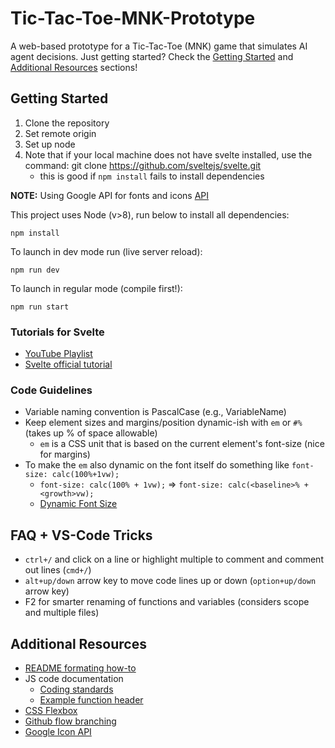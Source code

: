 # Tic-Tac-Toe-MNK-Prototype
A web-based prototype for a Tic-Tac-Toe (MNK) game that simulates AI agent decisions. Just getting started? Check the [Getting Started](https://github.com/FAM-CS/Tic-Tac-Toe-MNK-Prototype#getting-started) and [Additional Resources](https://github.com/FAM-CS/Tic-Tac-Toe-MNK-Prototype#additional-resources) sections!

## Getting Started
1. Clone the repository
2. Set remote origin
3. Set up node
4. Note that if your local machine does not have svelte installed, use the command: git clone https://github.com/sveltejs/svelte.git
   + this is good if `npm install` fails to install dependencies

**NOTE:** Using Google API for fonts and icons [API](https://fonts.google.com/?icon.style=Rounded&icon.platform=web)

This project uses Node (v>8), run below to install all dependencies:
```
npm install
```

To launch in dev mode run (live server reload):
```
npm run dev
```
To launch in regular mode (compile first!):
```
npm run start
```

### Tutorials for Svelte
+ [YouTube Playlist](https://www.youtube.com/playlist?list=PL4cUxeGkcC9hlbrVO_2QFVqVPhlZmz7tO)
+ [Svelte official tutorial](https://svelte.dev/tutorial/basics)

### Code Guidelines
+ Variable naming convention is PascalCase (e.g., VariableName)
+ Keep element sizes and margins/position dynamic-ish with `em` or `#%` (takes up % of space allowable)
    + `em` is a CSS unit that is based on the current element's font-size (nice for margins)
+ To make the `em` also dynamic on the font itself do something like `font-size: calc(100%+1vw);`
    + `font-size: calc(100% + 1vw);` => `font-size: calc(<baseline>% + <growth>vw);`
    + [Dynamic Font Size](https://stackoverflow.com/questions/14431411/pure-css-to-make-font-size-responsive-based-on-dynamic-amount-of-characters)

## FAQ + VS-Code Tricks
+ `ctrl+/` and click on a line or highlight multiple to comment and comment out lines (`cmd+/`)
+ `alt+up/down` arrow key to move code lines up or down (`option+up/down` arrow key)
+ F2 for smarter renaming of functions and variables (considers scope and multiple files)

## Additional Resources
+ [README formating how-to](https://docs.github.com/en/get-started/writing-on-github/getting-started-with-writing-and-formatting-on-github/basic-writing-and-formatting-syntax)
+ JS code documentation
    + [Coding standards](https://developer.wordpress.org/coding-standards/inline-documentation-standards/javascript/)
    + [Example function header](https://www.codexpedia.com/javascript/javascript-function-and-class-header-documentation/)
+ [CSS Flexbox](https://css-tricks.com/snippets/css/a-guide-to-flexbox/)
+ [Github flow branching](https://docs.github.com/en/get-started/quickstart/github-flow)
+ [Google Icon API](https://fonts.google.com/icons?icon.style=Rounded&icon.platform=web)
